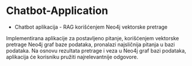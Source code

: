 # Chatbot-Application

- Chatbot aplikacija - RAG korišćenjem Neo4j vektorske pretrage 

Implementirana aplikacije za postavljeno pitanje, korišćenjem vektorske pretrage Neo4j graf baze podataka, 
pronalazi najsličnija pitanja u bazi podataka. Na osnovu rezultata pretrage i veza u Neo4j graf bazi podataka, 
aplikacija će korisniku pružiti najrelevantnije odgovore.


